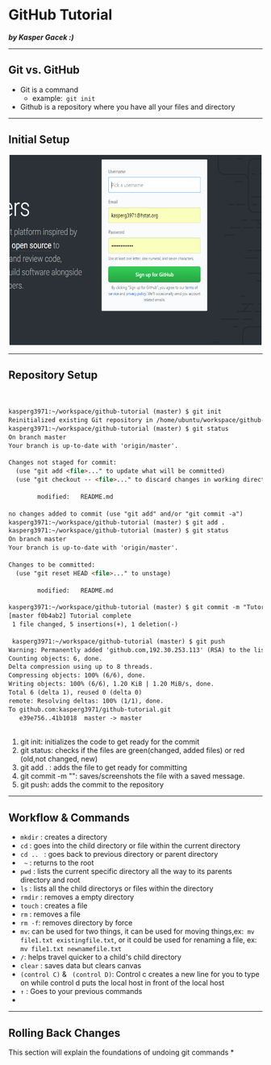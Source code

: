 # GitHub Tutorial

**_by Kasper Gacek :)_**

---
## Git vs. GitHub
* Git is a command
    * example:` git init`
* Github is a repository where you have all your files and directory



---
## Initial Setup



<p align = "center">
  <img src = "Capture.PNG" width="500" height="377">
</p>

---
## Repository Setup
```html


kasperg3971:~/workspace/github-tutorial (master) $ git init
Reinitialized existing Git repository in /home/ubuntu/workspace/github-tutorial/.git/
kasperg3971:~/workspace/github-tutorial (master) $ git status
On branch master
Your branch is up-to-date with 'origin/master'.

Changes not staged for commit:
  (use "git add <file>..." to update what will be committed)
  (use "git checkout -- <file>..." to discard changes in working directory)

        modified:   README.md

no changes added to commit (use "git add" and/or "git commit -a")
kasperg3971:~/workspace/github-tutorial (master) $ git add .
kasperg3971:~/workspace/github-tutorial (master) $ git status
On branch master
Your branch is up-to-date with 'origin/master'.

Changes to be committed:
  (use "git reset HEAD <file>..." to unstage)

        modified:   README.md
        
kasperg3971:~/workspace/github-tutorial (master) $ git commit -m "Tutorial complete"
[master f0b4ab2] Tutorial complete
 1 file changed, 5 insertions(+), 1 deletion(-)
 
 kasperg3971:~/workspace/github-tutorial (master) $ git push
Warning: Permanently added 'github.com,192.30.253.113' (RSA) to the list of known hosts.
Counting objects: 6, done.
Delta compression using up to 8 threads.
Compressing objects: 100% (6/6), done.
Writing objects: 100% (6/6), 1.20 KiB | 1.20 MiB/s, done.
Total 6 (delta 1), reused 0 (delta 0)
remote: Resolving deltas: 100% (1/1), done.
To github.com:kasperg3971/github-tutorial.git
   e39e756..41b1018  master -> master
 

```
1. git init: initializes the code to get ready for the commit 
2. git status: checks if the files are green(changed, added files) or red (old,not changed, new)
3. git add . : adds the file to get ready for committing
4. git commit -m "": saves/screenshots the file with a saved message.
5. git push: adds the commit to the repository






---

## Workflow & Commands

* `mkdir` : creates a directory
*  `cd` : goes into the child directory or file within the current directory
*  `cd .. ` : goes back to previous directory or parent directory
*  ` ~` : returns to the root
*  `pwd` : lists the current specific directory all the way to its parents directory and root
*  `ls` : lists all the child directorys or files within the directory
*  `rmdir` : removes a empty directory
*  `touch` : creates a file
*  `rm` : removes a file
*  `rm -f`: removes directory by force
*  `mv`: can be used for two things, it can be used for moving things,ex:` mv file1.txt existingfile.txt`, or it could be used for renaming a file, ex: `mv file1.txt newnamefile.txt`
*  `/`: helps travel quicker to a child's child directory
*  `clear` : saves data but clears canvas
*  `(control C)` & ` (control D)`: Control c creates a new line for you to type on while control d puts the local host in front of the local host
*  `↑` : Goes to your previous commands
*  




---
## Rolling Back Changes
This section will explain the foundations of undoing git commands
* 
